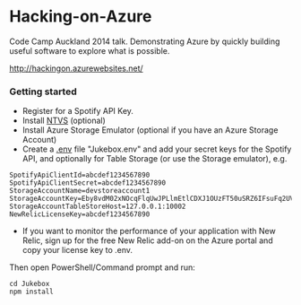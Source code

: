 Hacking-on-Azure
================

Code Camp Auckland 2014 talk. Demonstrating Azure by quickly building useful software to explore what is possible.

http://hackingon.azurewebsites.net/

### Getting started

* Register for a Spotify API Key.
* Install [NTVS](http://nodejstools.codeplex.com/) (optional)
* Install Azure Storage Emulator (optional if you have an Azure Storage Account)
* Create a [.env](https://github.com/scottmotte/dotenv) file "Jukebox\.env" and add your secret keys for the Spotify API, and optionally for Table Storage (or use the Storage emulator), e.g.

```
SpotifyApiClientId=abcdef1234567890
SpotifyApiClientSecret=abcdef1234567890
StorageAccountName=devstoreaccount1
StorageAccountKey=Eby8vdM02xNOcqFlqUwJPLlmEtlCDXJ1OUzFT50uSRZ6IFsuFq2UVErCz4I6tq/K1SZFPTOtr/KBHBeksoGMGw==
StorageAccountTableStoreHost=127.0.0.1:10002
NewRelicLicenseKey=abcdef1234567890
```

* If you want to monitor the performance of your application with New Relic, sign up for the free New Relic add-on on the Azure portal and copy your license key to .env.

Then open PowerShell/Command prompt and run:

```
cd Jukebox
npm install
```
